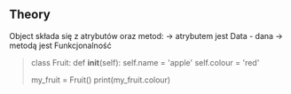 ## Theory

Object składa się z atrybutów oraz metod:
-> atrybutem jest Data - dana
-> metodą jest Funkcjonalność

>   class Fruit:
>       def __init__(self):
>           self.name = 'apple'
>           self.colour = 'red'
>   
>   my_fruit = Fruit()
>   print(my_fruit.colour)

